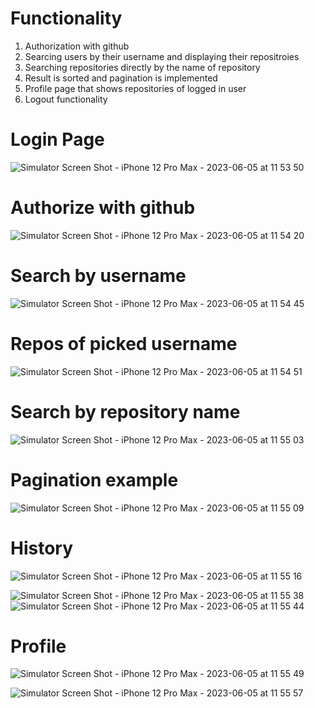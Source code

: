 # Functionality
1. Authorization with github
2. Searcing users by their username and displaying their repositroies
3. Searching repositories directly by the name of repository
4. Result is sorted and pagination is implemented
5. Profile page that shows repositories of logged in user
6. Logout functionality

# Login Page
![Simulator Screen Shot - iPhone 12 Pro Max - 2023-06-05 at 11 53 50](https://github.com/ArdakiOS/gitTest/assets/126677952/9386e6fb-c6ea-455a-b5b4-f35e8ae303eb)
# Authorize with github
![Simulator Screen Shot - iPhone 12 Pro Max - 2023-06-05 at 11 54 20](https://github.com/ArdakiOS/gitTest/assets/126677952/836cd9c3-ac2f-431d-9d53-065b838c872b)

# Search by username
![Simulator Screen Shot - iPhone 12 Pro Max - 2023-06-05 at 11 54 45](https://github.com/ArdakiOS/gitTest/assets/126677952/41735c0c-e8e9-4947-81a1-1afc0d8337b8)
# Repos of picked username
![Simulator Screen Shot - iPhone 12 Pro Max - 2023-06-05 at 11 54 51](https://github.com/ArdakiOS/gitTest/assets/126677952/1a8c9d38-7fdf-4b48-8bb4-37bf81a0915c)
# Search by repository name
![Simulator Screen Shot - iPhone 12 Pro Max - 2023-06-05 at 11 55 03](https://github.com/ArdakiOS/gitTest/assets/126677952/cda3be8a-7be4-4494-86bf-634e154584e6)
# Pagination example
![Simulator Screen Shot - iPhone 12 Pro Max - 2023-06-05 at 11 55 09](https://github.com/ArdakiOS/gitTest/assets/126677952/8f97dcf9-f7ae-47c7-bdce-391414d2c4d3)

# History
![Simulator Screen Shot - iPhone 12 Pro Max - 2023-06-05 at 11 55 16](https://github.com/ArdakiOS/gitTest/assets/126677952/232a827c-4ab2-49fd-a709-aec048bb4194)

![Simulator Screen Shot - iPhone 12 Pro Max - 2023-06-05 at 11 55 38](https://github.com/ArdakiOS/gitTest/assets/126677952/6b278e06-e5bb-4ea6-8fbb-ada901e9df33)
![Simulator Screen Shot - iPhone 12 Pro Max - 2023-06-05 at 11 55 44](https://github.com/ArdakiOS/gitTest/assets/126677952/0ab7225a-2dae-40eb-9944-b411195459b0)
# Profile


![Simulator Screen Shot - iPhone 12 Pro Max - 2023-06-05 at 11 55 49](https://github.com/ArdakiOS/gitTest/assets/126677952/778a6a69-a856-4094-bfe6-36f9c8caa358)

![Simulator Screen Shot - iPhone 12 Pro Max - 2023-06-05 at 11 55 57](https://github.com/ArdakiOS/gitTest/assets/126677952/e858d256-7030-4f9f-86bc-9b0e32344d42)
